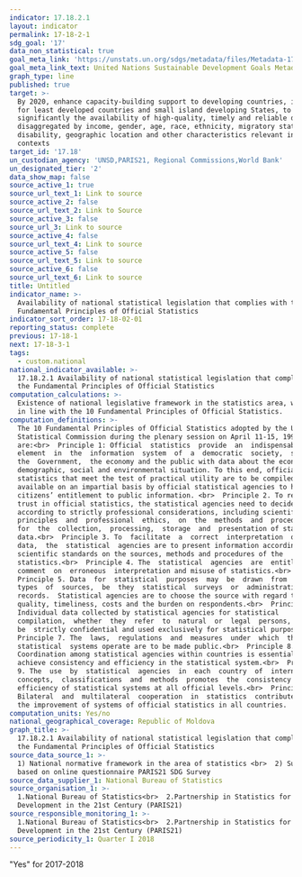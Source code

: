 ```yaml
---
indicator: 17.18.2.1
layout: indicator
permalink: 17-18-2-1
sdg_goal: '17'
data_non_statistical: true
goal_meta_link: 'https://unstats.un.org/sdgs/metadata/files/Metadata-17-18-02.pdf'
goal_meta_link_text: United Nations Sustainable Development Goals Metadata (pdf 468kB)
graph_type: line
published: true
target: >-
  By 2020, enhance capacity-building support to developing countries, including
  for least developed countries and small island developing States, to increase
  significantly the availability of high-quality, timely and reliable data
  disaggregated by income, gender, age, race, ethnicity, migratory status,
  disability, geographic location and other characteristics relevant in national
  contexts
target_id: '17.18'
un_custodian_agency: 'UNSD,PARIS21, Regional Commissions,World Bank'
un_designated_tier: '2'
data_show_map: false
source_active_1: true
source_url_text_1: Link to source
source_active_2: false
source_url_text_2: Link to Source
source_active_3: false
source_url_3: Link to source
source_active_4: false
source_url_text_4: Link to source
source_active_5: false
source_url_text_5: Link to source
source_active_6: false
source_url_text_6: Link to source
title: Untitled
indicator_name: >-
  Availability of national statistical legislation that complies with the
  Fundamental Principles of Official Statistics
indicator_sort_order: 17-18-02-01
reporting_status: complete
previous: 17-18-1
next: 17-18-3-1
tags:
  - custom.national
national_indicator_available: >-
  17.18.2.1 Availability of national statistical legislation that complies with
  the Fundamental Principles of Official Statistics
computation_calculations: >-
  Existence of national legislative framework in the statistics area, which is
  in line with the 10 Fundamental Principles of Official Statistics.
computation_definitions: >-
  The 10 Fundamental Principles of Official Statistics adopted by the UN
  Statistical Commission during the plenary session on April 11-15, 1994
  are:<br>  Principle 1: Official  statistics  provide  an  indispensable 
  element  in  the  information  system  of  a  democratic  society,  serving 
  the  Government,  the economy and the public with data about the economic,
  demographic, social and environmental situation. To this end, official
  statistics that meet the test of practical utility are to be compiled and made
  available on an impartial basis by official statistical agencies to honour
  citizens’ entitlement to public information. <br>  Principle 2. To retain
  trust in official statistics, the statistical agencies need to decide
  according to strictly professional considerations, including scientific 
  principles  and  professional  ethics,  on  the  methods  and  procedures 
  for  the  collection,  processing,  storage  and  presentation of statistical
  data.<br>  Principle 3. To  facilitate  a  correct  interpretation  of  the 
  data,  the  statistical  agencies are to present information according to
  scientific standards on the sources, methods and procedures of the
  statistics.<br>  Principle 4. The  statistical  agencies  are  entitled  to 
  comment  on  erroneous  interpretation and misuse of statistics.<br> 
  Principle 5. Data  for  statistical  purposes  may  be  drawn  from  all 
  types  of  sources,  be  they  statistical  surveys  or  administrative 
  records.  Statistical agencies are to choose the source with regard to
  quality, timeliness, costs and the burden on respondents.<br>  Principle 6.
  Individual data collected by statistical agencies for statistical
  compilation,  whether  they  refer  to  natural  or  legal  persons,  are  to 
  be  strictly confidential and used exclusively for statistical purposes.<br> 
  Principle 7. The  laws,  regulations  and  measures  under  which  the 
  statistical  systems operate are to be made public.<br>  Principle 8.
  Coordination among statistical agencies within countries is essential to
  achieve consistency and efficiency in the statistical system.<br>  Principle
  9. The  use  by  statistical  agencies  in  each  country  of  international 
  concepts,  classifications  and  methods  promotes  the  consistency  and
  efficiency of statistical systems at all official levels.<br>  Principle 10.
  Bilateral  and  multilateral  cooperation  in  statistics  contributes  to 
  the improvement of systems of official statistics in all countries.
computation_units: Yes/no
national_geographical_coverage: Republic of Moldova
graph_title: >-
  17.18.2.1 Availability of national statistical legislation that complies with
  the Fundamental Principles of Official Statistics
source_data_source_1: >-
  1) National normative framework in the area of statistics <br>  2) Survey
  based on online questionnaire PARIS21 SDG Survey
source_data_supplier_1: National Bureau of Statistics
source_organisation_1: >-
  1.National Bureau of Statistics<br>  2.Partnership in Statistics for
  Development in the 21st Century (PARIS21)
source_responsible_monitoring_1: >-
  1.National Bureau of Statistics<br>  2.Partnership in Statistics for
  Development in the 21st Century (PARIS21)
source_periodicity_1: Quarter I 2018
---
```

"Yes" for 2017-2018
